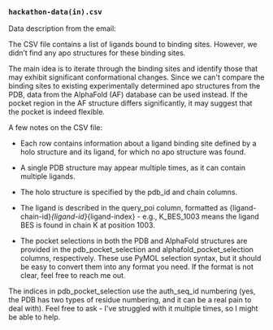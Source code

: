 ### `hackathon-data(in).csv`

Data description from the email:

The CSV file contains a list of ligands bound to binding sites. However, we didn’t find any apo structures for these binding sites.

The main idea is to iterate through the binding sites and identify those that may exhibit significant conformational changes. Since we can't compare the binding sites to existing experimentally determined apo structures from the PDB, data from the AlphaFold (AF) database can be used instead. If the pocket region in the AF structure differs significantly, it may suggest that the pocket is indeed flexible.

A few notes on the CSV file:

- Each row contains information about a ligand binding site defined by a holo structure and its ligand, for which no apo structure was found.

- A single PDB structure may appear multiple times, as it can contain multiple ligands.

- The holo structure is specified by the pdb_id and chain columns.

- The ligand is described in the query_poi column, formatted as {ligand-chain-id}_{ligand-id}_{ligand-index} - e.g., K_BES_1003 means the ligand BES is found in chain K at position 1003.

- The pocket selections in both the PDB and AlphaFold structures are provided in the pdb_pocket_selection and alphafold_pocket_selection columns, respectively. These use PyMOL selection syntax, but it should be easy to convert them into any format you need. If the format is not clear, feel free to reach me out.

The indices in pdb_pocket_selection use the auth_seq_id numbering (yes, the PDB has two types of residue numbering, and it can be a real pain to deal with). Feel free to ask - I've struggled with it multiple times, so I might be able to help. 